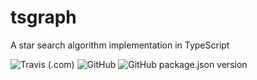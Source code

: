 # tsgraph

A star search algorithm implementation in TypeScript

![Travis (.com)](https://img.shields.io/travis/com/kei-g/tsgraph?style=plastic)
![GitHub](https://img.shields.io/github/license/kei-g/tsgraph?style=plastic)
![GitHub package.json version](https://img.shields.io/github/package-json/v/kei-g/tsgraph?style=plastic)
